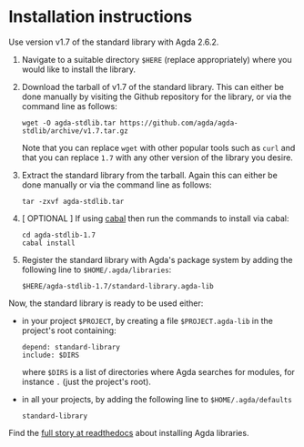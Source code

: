 Installation instructions
=========================

Use version v1.7 of the standard library with Agda 2.6.2.

1. Navigate to a suitable directory `$HERE` (replace appropriately) where
   you would like to install the library.

2. Download the tarball of v1.7 of the standard library. This can either be
   done manually by visiting the Github repository for the library, or via the
   command line as follows:
   ```
   wget -O agda-stdlib.tar https://github.com/agda/agda-stdlib/archive/v1.7.tar.gz
   ```
   Note that you can replace `wget` with other popular tools such as `curl` and that
   you can replace `1.7` with any other version of the library you desire.

3. Extract the standard library from the tarball. Again this can either be
   done manually or via the command line as follows:
   ```
   tar -zxvf agda-stdlib.tar
   ```

4. [ OPTIONAL ] If using [cabal](https://www.haskell.org/cabal/) then run
   the commands to install via cabal:
   ```
   cd agda-stdlib-1.7
   cabal install
   ```

5. Register the standard library with Agda's package system by adding
   the following line to `$HOME/.agda/libraries`:
   ```
   $HERE/agda-stdlib-1.7/standard-library.agda-lib
   ```

Now, the standard library is ready to be used either:

- in your project `$PROJECT`, by creating a file
  `$PROJECT.agda-lib` in the project's root containing:
  ```
  depend: standard-library
  include: $DIRS
  ```
  where `$DIRS` is a list of directories where Agda
  searches for modules, for instance `.` (just the project's root).

- in all your projects, by adding the following line to
  `$HOME/.agda/defaults`
  ```
  standard-library
  ```

Find the [full story at readthedocs](http://agda.readthedocs.io/en/latest/tools/package-system.html) about installing Agda libraries.
